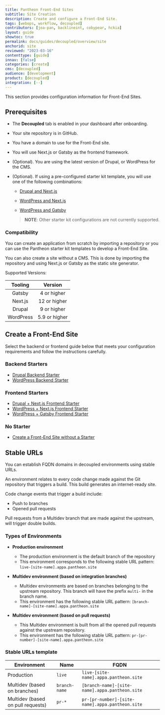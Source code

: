 ```yaml
---
title: Pantheon Front-End Sites
subtitle: Site Creation
description: Create and configure a Front-End Site.
tags: [webops, workflow, decoupled]
contributors: [joa-pan, backlineint, cobypear, hckia]
layout: guide
showtoc: true
permalink: docs/guides/decoupled/overview/site
anchorid: site
reviewed: "2023-03-16"
contenttype: [guide]
innav: [false]
categories: [create]
cms: [decoupled]
audience: [development]
product: [decoupled]
integration: [--]
---
```


This section provides configuration information for Front-End Sites.

## Prerequisites

* The **Decoupled** tab is enabled in your dashboard after onboarding.

* Your site repository is in GitHub.

* You have a domain to use for the Front-End site.

* You will use Next.js or Gatsby as the frontend framework.

* (Optional). You are using the latest version of Drupal, or WordPress for the CMS.

* (Optional). If using a pre-configured starter kit template, you will use one of the following combinations:

    * [Drupal and Next.js](/guides/decoupled/drupal-nextjs-frontend-starters/)

    * [WordPress and Next.js](/guides/decoupled/wp-nextjs-frontend-starters/)

    * [WordPress and Gatsby](/guides/decoupled/wp-gatsby-frontend-starters/)

    > **NOTE**: Other starter kit configurations are not currently supported.


### Compatibility

You can create an application from scratch by importing a repository or you can use the Pantheon starter kit templates to develop a Front-End Site.

You can also create a site without a CMS. This is done by importing the repository and using Next.js or Gatsby as the static site generator.

Supported Versions:

|  Tooling   |      Version    |
|  :---:     |       :---:     |
|  Gatsby    |    4 or higher  |
| Next.js    |   12 or higher  |
|  Drupal    |   9 or higher   |
| WordPress  |   5.9 or higher |

## Create a Front-End Site

Select the backend or frontend guide below that meets your configuration requirements and follow the instructions carefully.

### Backend Starters

- [Drupal Backend Starter](/guides/decoupled/drupal-backend-starters)
- [WordPress Backend Starter](/guides/decoupled/wp-backend-starters)

### Frontend Starters

- [Drupal + Next.js Frontend Starter](/guides/decoupled/drupal-nextjs-frontend-starters)
- [WordPress + Next.js Frontend Starter](/guides/decoupled/wp-nextjs-frontend-starters)
- [WordPress + Gatsby Frontend Starter](/guides/decoupled/wp-gatsby-frontend-starters)

### No Starter

- [Create a Front-End Site without a Starter](/guides/decoupled/no-starter-kit)

## Stable URLs

You can establish FQDN domains in decoupled environments using stable URLs.

An environment relates to every code change made against the Git repository that triggers a build. This build generates an internet-ready site.

Code change events that trigger a build include:

* Push to branches
* Opened pull requests

<Alert title="Note" type="info">

Pull requests from a Multidev branch that are made against the upstream, will trigger double builds.
</Alert>

### Types of Environments

* **Production environment**
    * The production environment is the default branch of the repository
    * This environment corresponds to the following stable URL pattern: `live-[site-name].appa.pantheon.site`

* **Multidev environment (based on integration branches)**
    * Multidev environments are based on branches belonging to the upstream repository. This branch will have the prefix `multi-` in the branch name.
    * This environment has the following stable URL pattern: `[branch-name]-[site-name].appa.pantheon.site`

* **Multidev environment (based on pull requests)**
    * This Multidev environment is built from all the opened pull requests against the upstream repository.
    * This environment has the following stable URL pattern: `pr-[pr-number]-[site-name].appa.pantheon.site`


### Stable URLs template

| Environment                       | Name            |  FQDN      |
| -----------                       | -----------     | ---------- |
| Production                        | `live `         | `live-[site-name].appa.pantheon.site`|
| Multidev (based on branches)      | `branch-name`   | `[branch-name]-[site-name].appa.pantheon.site`|
| Multidev (based on pull requests) | `pr-*`          | `pr-[pr-number]-[site-name].appa.pantheon.site`|
